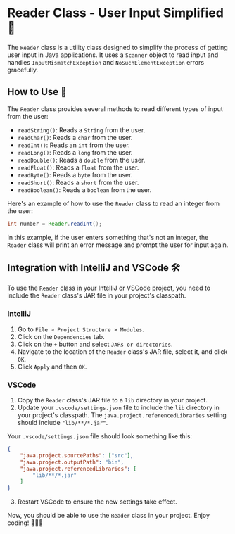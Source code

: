 # Reader Class - User Input Simplified 🎉

The `Reader` class is a utility class designed to simplify the process of getting user input in Java applications. It uses a `Scanner` object to read input and handles `InputMismatchException` and `NoSuchElementException` errors gracefully.

## How to Use 🚀

The `Reader` class provides several methods to read different types of input from the user:

- `readString()`: Reads a `String` from the user.
- `readChar()`: Reads a `char` from the user.
- `readInt()`: Reads an `int` from the user.
- `readLong()`: Reads a `long` from the user.
- `readDouble()`: Reads a `double` from the user.
- `readFloat()`: Reads a `float` from the user.
- `readByte()`: Reads a `byte` from the user.
- `readShort()`: Reads a `short` from the user.
- `readBoolean()`: Reads a `boolean` from the user.

Here's an example of how to use the `Reader` class to read an integer from the user:

```java
int number = Reader.readInt();
```

In this example, if the user enters something that's not an integer, the `Reader` class will print an error message and prompt the user for input again.

## Integration with IntelliJ and VSCode 🛠️

To use the `Reader` class in your IntelliJ or VSCode project, you need to include the `Reader` class's JAR file in your project's classpath.

### IntelliJ

1. Go to `File > Project Structure > Modules`.
2. Click on the `Dependencies` tab.
3. Click on the `+` button and select `JARs or directories`.
4. Navigate to the location of the `Reader` class's JAR file, select it, and click `OK`.
5. Click `Apply` and then `OK`.

### VSCode

1. Copy the `Reader` class's JAR file to a `lib` directory in your project.
2. Update your `.vscode/settings.json` file to include the `lib` directory in your project's classpath. The `java.project.referencedLibraries` setting should include `"lib/**/*.jar"`.

Your `.vscode/settings.json` file should look something like this:

```json
{
    "java.project.sourcePaths": ["src"],
    "java.project.outputPath": "bin",
    "java.project.referencedLibraries": [
        "lib/**/*.jar"
    ]
}
```

3. Restart VSCode to ensure the new settings take effect.

Now, you should be able to use the `Reader` class in your project. Enjoy coding! 🎈🎈🎈
